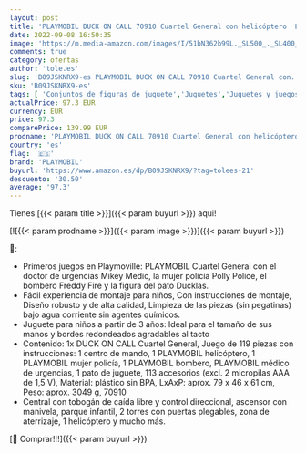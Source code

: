 ```yaml
---
layout: post
title: 'PLAYMOBIL DUCK ON CALL 70910 Cuartel General con helicóptero  Luz y sonido  Juguete para niños a partir de 3 años'
date: 2022-09-08 16:50:35
image: 'https://m.media-amazon.com/images/I/51bN362b99L._SL500_._SL400_.jpg'
comments: true
category: ofertas
author: 'tole.es'
slug: 'B09JSKNRX9-es PLAYMOBIL DUCK ON CALL 70910 Cuartel General con...'
sku: 'B09JSKNRX9-es'
tags: [ 'Conjuntos de figuras de juguete','Juguetes','Juguetes y juegos','Muñecos y figuras','playmobil','🇪🇸', ]
actualPrice: 97.3 EUR
currency: EUR
price: 97.3
comparePrice: 139.99 EUR
prodname: 'PLAYMOBIL DUCK ON CALL 70910 Cuartel General con helicóptero  Luz y sonido  Juguete para niños a partir de 3 años'
country: 'es'
flag: '🇪🇸'
brand: 'PLAYMOBIL'
buyurl: 'https://www.amazon.es/dp/B09JSKNRX9/?tag=tolees-21'
descuento: '30.50'
average: '97.3'
---
```


Tienes [{{< param title >}}]({{< param buyurl >}}) aqui!

[![{{< param prodname >}}]({{< param image >}})]({{< param buyurl >}})

🔎:

- Primeros juegos en Playmoville: PLAYMOBIL Cuartel General con el doctor de urgencias Mikey Medic, la mujer policía Polly Police, el bombero Freddy Fire y la figura del pato Ducklas.
- Fácil experiencia de montaje para niños, Con instrucciones de montaje, Diseño robusto y de alta calidad, Limpieza de las piezas (sin pegatinas) bajo agua corriente sin agentes químicos.
- Juguete para niños a partir de 3 años: Ideal para el tamaño de sus manos y bordes redondeados agradables al tacto
- Contenido: 1x DUCK ON CALL Cuartel General, Juego de 119 piezas con instrucciones: 1 centro de mando, 1 PLAYMOBIL helicóptero, 1 PLAYMOBIL mujer policía, 1 PLAYMOBIL bombero, PLAYMOBIL médico de urgencias, 1 pato de juguete, 113 accesorios (excl. 2 micropilas AAA de 1,5 V), Material: plástico sin BPA, LxAxP: aprox. 79 x 46 x 61 cm, Peso: aprox. 3049 g, 70910
- Central con tobogán de caída libre y control direccional, ascensor con manivela, parque infantil, 2 torres con puertas plegables, zona de aterrizaje, 1 helicóptero y mucho más.

[🛒 Comprar!!!]({{< param buyurl >}})
